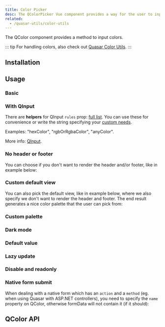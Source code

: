 ```yaml
---
title: Color Picker
desc: The QColorPicker Vue component provides a way for the user to input colors.
related:
  - /quasar-utils/color-utils
---
```


The QColor component provides a method to input colors.

::: tip
For handling colors, also check out [Quasar Color Utils](/quasar-utils/color-utils).
:::

## Installation
<doc-installation components="QColor" />

## Usage

### Basic

<doc-example title="Basic" file="QColor/Basic" />

### With QInput

<doc-example title="Input" file="QColor/Input" />

There are **helpers** for QInput `rules` prop: [full list](https://github.com/pdanpdan/quasar/blob/dev-pdan/ui/src/utils/patterns.js). You can use these for convenience or write the string specifying your [custom needs](/vue-components/input#Internal-validation).

Examples: "hexColor", "rgbOrRgbaColor", "anyColor".

More info: [QInput](/vue-components/input).

### No header or footer

You can choose if you don't want to render the header and/or footer, like in example below:

<doc-example title="No header/footer" file="QColor/NoHeaderFooter" />

### Custom default view

You can also pick the default view, like in example below, where we also specify we don't want to render the header and footer. The end result generates a nice color palette that the user can pick from:

<doc-example title="Custom default view" file="QColor/CustomDefaultView" />

### Custom palette

<doc-example title="Custom palette" file="QColor/CustomPalette" />

### Dark mode

<doc-example title="Dark version" file="QColor/Dark" />

### Default value

<doc-example title="Default value" file="QColor/DefaultValue" />

### Lazy update

<doc-example title="Lazy model" file="QColor/LazyModel" />

### Disable and readonly

<doc-example title="Disable and readonly" file="QColor/DisableReadonly" />

### Native form submit <q-badge align="top" label="v1.9+" />

When dealing with a native form which has an `action` and a `method` (eg. when using Quasar with ASP.NET controllers), you need to specify the `name` property on QColor, otherwise formData will not contain it (if it should):

<doc-example title="Native form" file="QColor/NativeForm" />

## QColor API
<doc-api file="QColor" />

